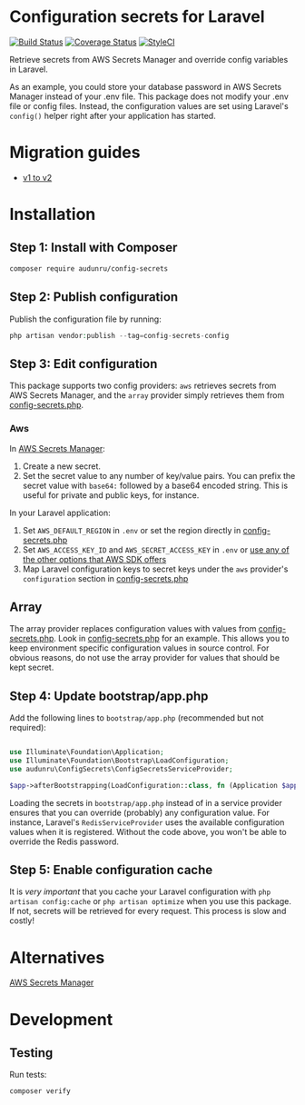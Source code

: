 # Configuration secrets for Laravel

[![Build Status](https://github.com/audunru/config-secrets/actions/workflows/validate.yml/badge.svg)](https://github.com/audunru/config-secrets/actions/workflows/validate.yml)
[![Coverage Status](https://coveralls.io/repos/github/audunru/config-secrets/badge.svg?branch=master)](https://coveralls.io/github/audunru/config-secrets?branch=master)
[![StyleCI](https://github.styleci.io/repos/415400658/shield?branch=master)](https://github.styleci.io/repos/415400658)

Retrieve secrets from AWS Secrets Manager and override config variables in Laravel.

As an example, you could store your database password in AWS Secrets Manager instead of your .env file. This package does not modify your .env file or config files. Instead, the configuration values are set using Laravel's `config()` helper right after your application has started.

# Migration guides

- [v1 to v2](docs/v1-v2-migration.md)

# Installation

## Step 1: Install with Composer

```bash
composer require audunru/config-secrets
```

## Step 2: Publish configuration

Publish the configuration file by running:

```php
php artisan vendor:publish --tag=config-secrets-config
```

## Step 3: Edit configuration

This package supports two config providers: `aws` retrieves secrets from AWS Secrets Manager, and the `array` provider simply retrieves them from [config-secrets.php](config/config-secrets.php).

### Aws

In [AWS Secrets Manager](https://aws.amazon.com/secrets-manager/):

1. Create a new secret.
2. Set the secret value to any number of key/value pairs. You can prefix the secret value with `base64:` followed by a base64 encoded string. This is useful for private and public keys, for instance.

In your Laravel application:

1. Set `AWS_DEFAULT_REGION` in `.env` or set the region directly in [config-secrets.php](config/config-secrets.php)
2. Set `AWS_ACCESS_KEY_ID` and `AWS_SECRET_ACCESS_KEY` in `.env` or [use any of the other options that AWS SDK offers](https://docs.aws.amazon.com/sdk-for-php/v3/developer-guide/guide_credentials.html)
3. Map Laravel configuration keys to secret keys under the `aws` provider's `configuration` section in [config-secrets.php](config/config-secrets.php)

## Array

The array provider replaces configuration values with values from [config-secrets.php](config/config-secrets.php). Look in [config-secrets.php](config/config-secrets.php) for an example. This allows you to keep environment specific configuration values in source control. For obvious reasons, do not use the array provider for values that should be kept secret.

## Step 4: Update bootstrap/app.php

Add the following lines to `bootstrap/app.php` (recommended but not required):

```php

use Illuminate\Foundation\Application;
use Illuminate\Foundation\Bootstrap\LoadConfiguration;
use audunru\ConfigSecrets\ConfigSecretsServiceProvider;

$app->afterBootstrapping(LoadConfiguration::class, fn (Application $app) => ConfigSecretsServiceProvider::registerAndUpdate($app));
```

Loading the secrets in `bootstrap/app.php` instead of in a service provider ensures that you can override (probably) any configuration value. For instance, Laravel's `RedisServiceProvider` uses the available configuration values when it is registered. Without the code above, you won't be able to override the Redis password.

## Step 5: Enable configuration cache

It is _very important_ that you cache your Laravel configuration with `php artisan config:cache` or `php artisan optimize` when you use this package. If not, secrets will be retrieved for every request. This process is slow and costly!

# Alternatives

[AWS Secrets Manager](https://github.com/TappNetwork/laravel-aws-secrets-manager)

# Development

## Testing

Run tests:

```bash
composer verify
```
